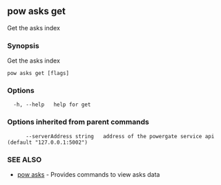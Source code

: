 ## pow asks get

Get the asks index

### Synopsis

Get the asks index

```
pow asks get [flags]
```

### Options

```
  -h, --help   help for get
```

### Options inherited from parent commands

```
      --serverAddress string   address of the powergate service api (default "127.0.0.1:5002")
```

### SEE ALSO

* [pow asks](pow_asks.md)	 - Provides commands to view asks data

